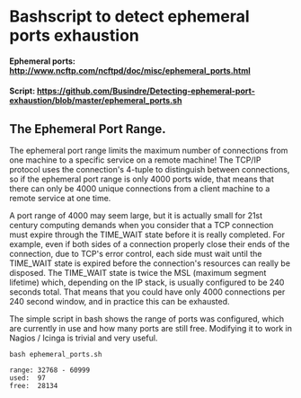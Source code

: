 # Bashscript to detect ephemeral ports exhaustion

#### Ephemeral ports: http://www.ncftp.com/ncftpd/doc/misc/ephemeral_ports.html
#### Script: https://github.com/Busindre/Detecting-ephemeral-port-exhaustion/blob/master/ephemeral_ports.sh

## The Ephemeral Port Range.

The ephemeral port range limits the maximum number of connections from one machine to a specific service on a remote machine! The TCP/IP protocol uses the connection's 4-tuple to distinguish between connections, so if the ephemeral port range is only 4000 ports wide, that means that there can only be 4000 unique connections from a client machine to a remote service at one time.

A port range of 4000 may seem large, but it is actually small for 21st century computing demands when you consider that a TCP connection must expire through the TIME_WAIT state before it is really completed.  For example, even if both sides of a connection properly close their ends of the connection, due to TCP's error control, each side must wait until the TIME_WAIT state is expired before the connection's resources can really be disposed.  The TIME_WAIT state is twice the MSL (maximum segment lifetime) which, depending on the IP stack, is usually configured to be 240 seconds total.  That means that you could have only 4000 connections per 240 second window, and in practice this can be exhausted.

The simple script in bash shows the range of ports was configured, which are currently in use and how many ports are still free. Modifying it to work in Nagios / Icinga is trivial and very useful.

```
bash ephemeral_ports.sh 

range: 32768 - 60999
used:  97
free:  28134
```
